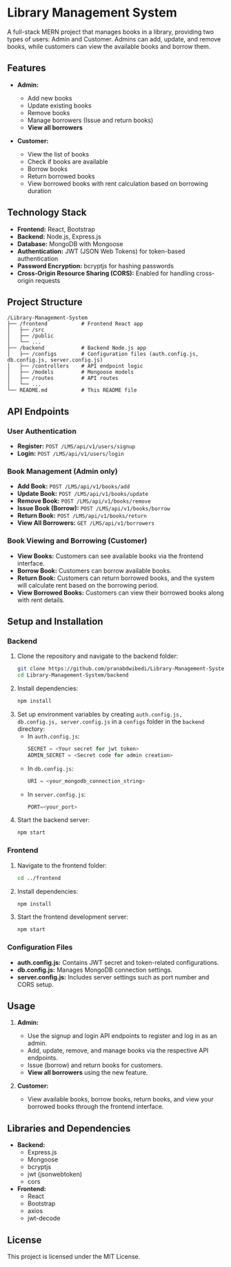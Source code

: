 # Library Management System

A full-stack MERN project that manages books in a library, providing two types of users: Admin and Customer. Admins can add, update, and remove books, while customers can view the available books and borrow them.

## Features

- **Admin:**
  - Add new books
  - Update existing books
  - Remove books
  - Manage borrowers (Issue and return books)
  - **View all borrowers**

- **Customer:**
  - View the list of books
  - Check if books are available
  - Borrow books
  - Return borrowed books
  - View borrowed books with rent calculation based on borrowing duration

## Technology Stack

- **Frontend:** React, Bootstrap
- **Backend:** Node.js, Express.js
- **Database:** MongoDB with Mongoose
- **Authentication:** JWT (JSON Web Tokens) for token-based authentication
- **Password Encryption:** bcryptjs for hashing passwords
- **Cross-Origin Resource Sharing (CORS):** Enabled for handling cross-origin requests

## Project Structure

```
/Library-Management-System
├── /frontend           # Frontend React app
│   ├── /src
│   ├── /public
│   └── ...
├── /backend            # Backend Node.js app
│   ├── /configs        # Configuration files (auth.config.js, db.config.js, server.config.js)
│   ├── /controllers    # API endpoint logic
│   ├── /models         # Mongoose models
│   ├── /routes         # API routes
│   └── ...
└── README.md           # This README file
```

## API Endpoints

### User Authentication
- **Register:** `POST /LMS/api/v1/users/signup`
- **Login:** `POST /LMS/api/v1/users/login`

### Book Management (Admin only)
- **Add Book:** `POST /LMS/api/v1/books/add`
- **Update Book:** `POST /LMS/api/v1/books/update`
- **Remove Book:** `POST /LMS/api/v1/books/remove`
- **Issue Book (Borrow):** `POST /LMS/api/v1/books/borrow`
- **Return Book:** `POST /LMS/api/v1/books/return`
- **View All Borrowers:** `GET /LMS/api/v1/borrowers`

### Book Viewing and Borrowing (Customer)
- **View Books:** Customers can see available books via the frontend interface.
- **Borrow Book:** Customers can borrow available books.
- **Return Book:** Customers can return borrowed books, and the system will calculate rent based on the borrowing period.
- **View Borrowed Books:** Customers can view their borrowed books along with rent details.

## Setup and Installation

### Backend
1. Clone the repository and navigate to the backend folder:
   ```bash
   git clone https://github.com/pranabdwibedi/Library-Management-System.git
   cd Library-Management-System/backend
   ```
2. Install dependencies:
   ```bash
   npm install
   ```
3. Set up environment variables by creating `auth.config.js, db.config.js, server.config.js` in a `configs` folder in the `backend` directory:
   - In `auth.config.js`:
     ```js
     SECRET = <Your secret for jwt token>
     ADMIN_SECRET = <Secret code for admin creation>
     ```
   - In `db.config.js`:
     ```js
     URI = <your_mongodb_connection_string>
     ```
   - In `server.config.js`:
     ```js
     PORT=<your_port>
     ```
4. Start the backend server:
   ```bash
   npm start
   ```

### Frontend
1. Navigate to the frontend folder:
   ```bash
   cd ../frontend
   ```
2. Install dependencies:
   ```bash
   npm install
   ```
3. Start the frontend development server:
   ```bash
   npm start
   ```

### Configuration Files
- **auth.config.js:** Contains JWT secret and token-related configurations.
- **db.config.js:** Manages MongoDB connection settings.
- **server.config.js:** Includes server settings such as port number and CORS setup.

## Usage

1. **Admin:**
   - Use the signup and login API endpoints to register and log in as an admin.
   - Add, update, remove, and manage books via the respective API endpoints.
   - Issue (borrow) and return books for customers.
   - **View all borrowers** using the new feature.

2. **Customer:**
   - View available books, borrow books, return books, and view your borrowed books through the frontend interface.

## Libraries and Dependencies

- **Backend:**
  - Express.js
  - Mongoose
  - bcryptjs
  - jwt (jsonwebtoken)
  - cors
- **Frontend:**
  - React
  - Bootstrap
  - axios
  - jwt-decode

## License

This project is licensed under the MIT License.
